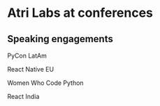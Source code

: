# Atri Labs at conferences

## Speaking engagements

PyCon LatAm

React Native EU

Women Who Code Python

React India